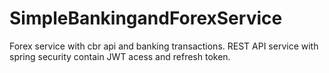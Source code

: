 # SimpleBankingandForexService
Forex service with cbr api and banking transactions. REST API service with spring security contain JWT acess and refresh token.

